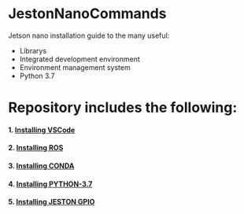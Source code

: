 # JestonNanoCommands

Jetson nano installation guide to the many useful:

* Librarys
* Integrated development environment
* Environment management system
* Python 3.7 

# Repository includes the following:

####	1. [Installing VSCode](https://github.com/AymanAkhras/JestonNanoCommands/blob/main/Installation_Guides/VSCODE_INSTALL.md)

####	2. [Installing ROS](https://github.com/AymanAkhras/JestonNanoCommands/blob/main/Installation_Guides/Installing%20ROS.md) 

####	3. [Installing CONDA](https://github.com/AymanAkhras/JestonNanoCommands/blob/main/Installation_Guides/CONDA_INSTALL.md)


####	4. [Installing PYTHON-3.7](https://github.com/AymanAkhras/JestonNanoCommands/blob/main/Installation_Guides/PYTHON-3.7_INSTALL.md)

#### 5. [Installing JESTON GPIO](https://github.com/AymanAkhras/JestonNanoCommands/blob/main/Installation_Guides/Installing%20JETSON%20GPIO.md)

